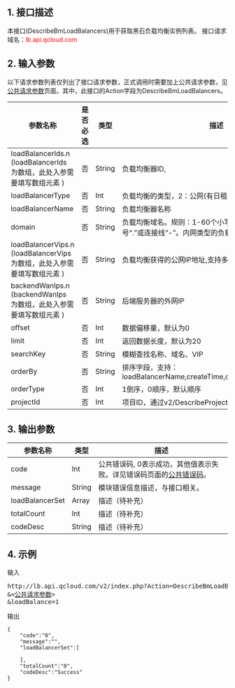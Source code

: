 ## 1. 接口描述
本接口(DescribeBmLoadBalancers)用于获取黑石负载均衡实例列表。
接口请求域名：<font style='color:red'>lb.api.qcloud.com </font>



## 2. 输入参数
以下请求参数列表仅列出了接口请求参数，正式调用时需要加上公共请求参数，见<a href='/doc/api/372/4153' title='公共请求参数'>公共请求参数</a>页面。其中，此接口的Action字段为DescribeBmLoadBalancers。

| 参数名称 | 是否必选  | 类型 | 描述 |
|---------|---------|---------|---------|
| loadBalancerIds.n (loadBalancerIds 为数组，此处入参需要填写数组元素 ) | 否 | String | 负载均衡器ID,|
| loadBalancerType | 否 | Int | 负载均衡的类型，2：公网(有日租)，3：内网|
| loadBalancerName | 否 | String | 负载均衡器名称|
| domain | 否 | String | 负载均衡域名。规则：1-60个小写英文字母、数字、点号“.”或连接线“-”。内网类型的负载均衡不能配置该字段|
| loadBalancerVips.n (loadBalancerVips 为数组，此处入参需要填写数组元素 ) | 否 | String | 负载均衡获得的公网IP地址,支持多个|
| backendWanIps.n (backendWanIps 为数组，此处入参需要填写数组元素 ) | 否 | String | 后端服务器的外网IP|
| offset | 否 | Int | 数据偏移量，默认为0|
| limit | 否 | Int | 返回数据长度，默认为20|
| searchKey | 否 | String | 模糊查找名称、域名、VIP|
| orderBy | 否 | String | 排序字段，支持：loadBalancerName,createTime,domain,loadBalancerType|
| orderType | 否 | Int | 1倒序，0顺序，默认顺序|
| projectId | 否 | Int | 项目ID，通过v2/DescribeProject 接口获得|


## 3. 输出参数
| 参数名称 | 类型 | 描述 |
|---------|---------|---------|
| code | Int | 公共错误码, 0表示成功，其他值表示失败。详见错误码页面的<a href='/document/api/377/4173' title='公共错误码'>公共错误码</a>。|
| message | String | 模块错误信息描述，与接口相关。|
| loadBalancerSet | Array | 描述（待补充） |
| totalCount | Int | 描述（待补充） |
| codeDesc | String | 描述（待补充） |


## 4. 示例
输入
<pre>
http://lb.api.qcloud.com/v2/index.php?Action=DescribeBmLoadBalancers
&<<a href="/doc/api/229/6976">公共请求参数</a>>
&loadBalance=1
</pre>
输出
```
{
    "code":"0",
    "message":"",
    "loadBalancerSet":[
        
    ],
    "totalCount":"0",
    "codeDesc":"Success"
}
```

